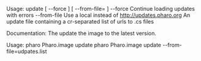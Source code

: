 Usage: update [ --force ] [ --from-file=<updateFile> ]	--force        Continue loading updates with errors	--from-file    Use a local <updateFile> instead of http://updates.pharo.org	<updateFile>   An update file containing a cr-separated list of urls to .cs files	Documentation:	The update the image to the latest version.Usage:	pharo Pharo.image update	pharo Pharo.image update --from-file=udpates.list